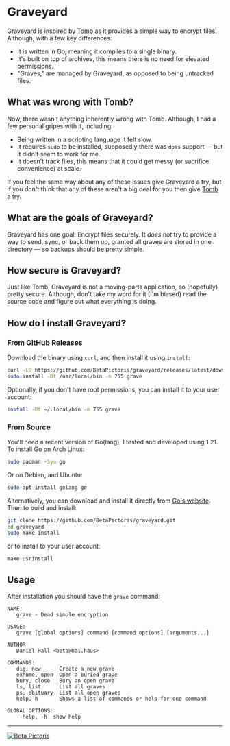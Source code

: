 # Graveyard

Graveyard is inspired by [Tomb](https://dyne.org/software/tomb/) as it provides
a simple way to encrypt files. Although, with a few key differences:

 - It is written in Go, meaning it compiles to a single binary.
 - It's built on top of archives, this means there is no need for elevated permissions.
 - "Graves," are managed by Graveyard, as opposed to being untracked files.

## What was wrong with Tomb?

Now, there wasn't anything inherently wrong with Tomb. Although, I had a few
personal gripes with it, including: 

 - Being written in a scripting language it felt slow. 
 - It requires `sudo` to be installed, supposedly there was `doas` support —
   but it didn't seem to work for me.
 - It doesn't track files, this means that it could get messy (or sacrifice
   convenience) at scale.

If you feel the same way about any of these issues give Graveyard a try, but if
you don't think that any of these aren't a big deal for you then give 
[Tomb](https://dyne.org/software/tomb) a try.

## What are the goals of Graveyard? 

Graveyard has one goal: Encrypt files securely. It *does not* try to provide a 
way to send, sync, or back them up, granted all graves are stored in one
directory — so backups should be pretty simple. 

## How secure is Graveyard?

Just like Tomb, Graveyard is not a moving-parts application, so (hopefully) 
pretty secure. Although, don't take my word for it (I'm biased) read the
source code and figure out what everything is doing. 

## How do I install Graveyard?

### From GitHub Releases

Download the binary using `curl`, and then install it using `install`:

```bash
curl -LO https://github.com/BetaPictoris/graveyard/releases/latest/download/grave
sudo install -Dt /usr/local/bin -m 755 grave
```

Optionally, if you don't have root permissions, you can install it to your
user account:

```bash
install -Dt ~/.local/bin -m 755 grave
```

### From Source

You'll need a recent version of Go(lang), I tested and developed using 1.21.
To install Go on Arch Linux:

```bash
sudo pacman -Syu go
```

Or on Debian, and Ubuntu:

```bash
sudo apt install golang-go
```

Alternatively, you can download and install it directly from [Go's
website](https://go.dev/doc/install). Then to build and install:

```bash
git clone https://github.com/BetaPictoris/graveyard.git
cd graveyard
sudo make install
```

or to install to your user account:

```
make usrinstall
```

## Usage

After installation you should have the `grave` command:

```
NAME:
   grave - Dead simple encryption

USAGE:
   grave [global options] command [command options] [arguments...]

AUTHOR:
   Daniel Hall <beta@hai.haus>

COMMANDS:
   dig, new      Create a new grave
   exhume, open  Open a buried grave
   bury, close   Bury an open grave
   ls, list      List all graves
   ps, obituary  List all open graves
   help, h       Shows a list of commands or help for one command

GLOBAL OPTIONS:
   --help, -h  show help

```

---

[![Beta Pictoris](https://cdn.ozx.me/betapictoris/header.svg)](https://github.com/BetaPictoris)


